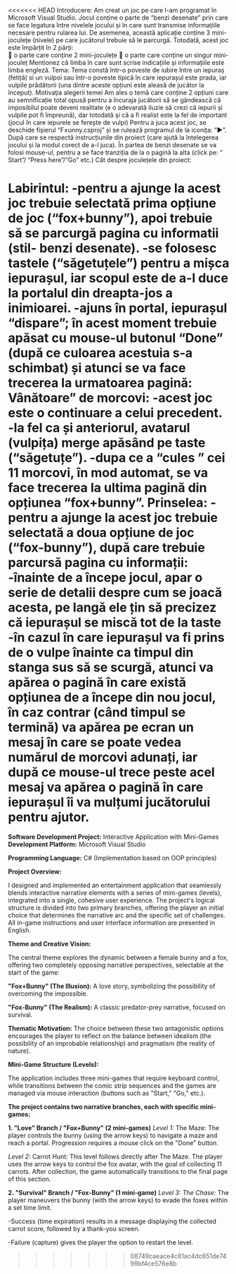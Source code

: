 <<<<<<< HEAD
Introducere:
Am creat un joc pe care l-am programat în Microsoft Visual Studio. Jocul conține o parte de “benzi desenate” prin care se face legatura între nivelele jocului și în care sunt transmise informațiile necesare pentru rularea lui. De asemenea, această aplicație conține 3 mini-joculețe (nivele) pe care jucătorul trebuie să le parcurgă.
Totodată, acest joc este împărțit în 2 părți: 		
	o parte care conține 2 mini-joculețe
	o parte care conține un singur mini-joculeț
Mentionez că limba în care sunt scrise indicațiile și informațiile este limba engleză.
Tema:
Tema constă într-o poveste de iubire între un iepuraș (fetiță) si un vulpoi sau într-o poveste tipică în care iepurașul este prada, iar vulpile prădătorii (una dintre aceste opțiuni este aleasă de jucător la început).
Motivaţia alegerii temei
Am ales o temă care conține 2 opțiuni care au semnificație total opusă pentru a încuraja jucătorii să se gândească că imposibilul poate deveni realitate (e o adevarată iluzie să crezi că iepurii și vulpile pot fi împreună), dar totodată și că a fi realist este la fel de important (jocul în care iepurele se ferește de vulpi) 
Pentru a juca acest joc, se deschide fișierul “F±unny.csproj” și se rulează programul de la iconița: “▶️”. După care se respectă instrucțiunile din proiect (care ajută la întelegerea jocului și la modul corect de a-l juca).
În partea de benzi desenate se va folosi mouse-ul, pentru a se face tranziția de la o pagină la alta (click pe: “ Start”/ “Press here”/“Go” etc.)
Cât despre joculețele din proiect:

Labirintul:
-pentru a ajunge la acest joc trebuie selectată prima opțiune de joc (“fox+bunny”), apoi trebuie să se parcurgă pagina cu informatii (stil- benzi desenate).
-se folosesc tastele (“săgetuțele”) pentru a mișca iepurașul, iar scopul este de a-l duce la portalul din dreapta-jos a inimioarei.
-ajuns în portal, iepurașul “dispare”; în acest moment trebuie apăsat cu mouse-ul butonul “Done” (după ce culoarea acestuia s-a schimbat) și atunci se va face trecerea la urmatoarea pagină:
Vânătoare” de morcovi:
-acest joc este o continuare a celui precedent.
-la fel ca și anteriorul, avatarul (vulpița) merge apăsând pe taste (“săgetuțe”).
-dupa ce a “cules ” cei 11 morcovi, în mod automat, se va face trecerea la ultima pagină din opțiunea “fox+bunny”.
Prinselea:
-pentru a ajunge la acest joc trebuie selectată a doua opțiune de joc (“fox-bunny”), după care trebuie parcursă pagina cu informații:
-înainte de a începe jocul, apar o serie de detalii despre cum se joacă acesta, pe langă ele țin să precizez că iepurașul se miscă tot de la taste
-în cazul în care iepurașul va fi prins de o vulpe înainte ca timpul din stanga sus să se scurgă, atunci va apărea o pagină în care există opțiunea de a începe din nou jocul, în caz contrar (când timpul se termină) va apărea pe ecran un mesaj în care se poate vedea numărul de morcovi adunați, iar după ce mouse-ul trece peste acel mesaj va apărea o pagină în care iepurașul îi va mulțumi jucătorului pentru ajutor.
=======
**Software Development Project:** Interactive Application with Mini-Games
**Development Platform:** Microsoft Visual Studio

**Programming Language:** C# (Implementation based on OOP principles)

**Project Overview:**

I designed and implemented an entertainment application that seamlessly blends interactive narrative elements with a series of mini-games (levels), integrated into a single, cohesive user experience. The project's logical structure is divided into two primary branches, offering the player an initial choice that determines the narrative arc and the specific set of challenges. All in-game instructions and user interface information are presented in English.

**Theme and Creative Vision:**

The central theme explores the dynamic between a female bunny and a fox, offering two completely opposing narrative perspectives, selectable at the start of the game:

**"Fox+Bunny" (The Illusion):** A love story, symbolizing the possibility of overcoming the impossible.

**"Fox-Bunny" (The Realism):** A classic predator-prey narrative, focused on survival.

**Thematic Motivation:** The choice between these two antagonistic options encourages the player to reflect on the balance between idealism (the possibility of an improbable relationship) and pragmatism (the reality of nature).

**Mini-Game Structure (Levels):**

The application includes three mini-games that require keyboard control, while transitions between the comic strip sequences and the games are managed via mouse interaction (buttons such as "Start," "Go," etc.).

**The project contains two narrative branches, each with specific mini-games:**

**1. "Love" Branch / "Fox+Bunny" (2 mini-games)**
_Level 1:_ The Maze: The player controls the bunny (using the arrow keys) to navigate a maze and reach a portal. Progression requires a mouse click on the "Done" button.

_Level 2:_ Carrot Hunt: This level follows directly after The Maze. The player uses the arrow keys to control the fox avatar, with the goal of collecting 11 carrots. After collection, the game automatically transitions to the final page of this section.

**2. "Survival" Branch / "Fox-Bunny" (1 mini-game)**
_Level 3: The Chase:_ The player maneuvers the bunny (with the arrow keys) to evade the foxes within a set time limit.

-Success (time expiration) results in a message displaying the collected carrot score, followed by a thank-you screen.

-Failure (capture) gives the player the option to restart the level.
>>>>>>> 08749caeace4c81ac4dc651de7499bf4ce576e8b
